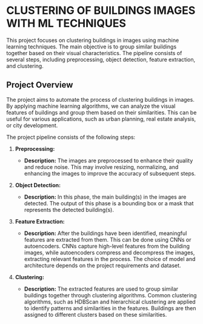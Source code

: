 # CLUSTERING OF BUILDINGS IMAGES WITH ML TECHNIQUES

This project focuses on clustering buildings in images using machine learning techniques. The main objective is to group similar buildings together based on their visual characteristics. The pipeline consists of several steps, including preprocessing, object detection, feature extraction, and clustering.

## Project Overview
The project aims to automate the process of clustering buildings in images. By applying machine learning algorithms, we can analyze the visual features of buildings and group them based on their similarities. This can be useful for various applications, such as urban planning, real estate analysis, or city development.

The project pipeline consists of the following steps:

1. **Preprocessing:**
   - **Description:** The images are preprocessed to enhance their quality and reduce noise. This may involve resizing, normalizing, and enhancing the images to improve the accuracy of subsequent steps.

1. **Object Detection:**
   - **Description:** In this phase, the main building(s) in the images are detected. The output of this phase is a bounding box or a mask that represents the detected building(s).

1. **Feature Extraction:**
   - **Description:** After the buildings have been identified, meaningful features are extracted from them. This can be done using CNNs or autoencoders. CNNs capture high-level features from the building images, while autoencoders compress and decompress the images, extracting relevant features in the process. The choice of model and architecture depends on the project requirements and dataset.

1. **Clustering:**
   - **Description:** The extracted features are used to group similar buildings together through clustering algorithms. Common clustering algorithms, such as HDBScan and hierarchical clustering are applied to identify patterns and similarities in the features. Buildings are then assigned to different clusters based on these similarities.
